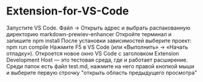# Extension-for-VS-Code
Запустите VS Code. Файл → Открыть адрес и выбрать распакованную директорию markdown-prewiev-enhancer Откройте терминал и запишите npm install
После установки зависимостей выберите проект: npm run compile
Нажмите F5 в VS Code (или «Выполнить» → «Начать отладку»). Откроется новое окно VS Code с заголовком Extension Development Host — это тестовая среда, где и работает расширение.
Среди папок есть файл test.md, нажмите на него правой кнопкой мыши и выберите первую строчку "открыть область предыдущего просмотра"
